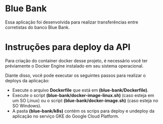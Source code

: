 # Blue Bank

Essa aplicação foi desenvolvida para realizar transferências entre corretistas do banco Blue Bank.

# Instruções para deploy da API

Para criação do container docker desse projeto, é necessário você ter préviamente o Docker Engine instalado em seu sistema operacional.

Diante disso, você pode executar os seguintes passos para realizar o deploys da aplicação:

* Execute o arquivo <b>Dockerfile</b> que está em <b>(blue-bank/Dockerfile)</b>.
* Execute o script <b>(blue-bank/docker-image-linux.sh)</b> (caso esteja em um SO Linux) ou o script <b>(blue-bank/docker-image.sh)</b> (caso esteja no SO Windows).
* A pasta <b>(blue-bank/k8s)</b> contém os scrips para deploy e undeploy da aplicação no serviço GKE do Google Cloud Platform.